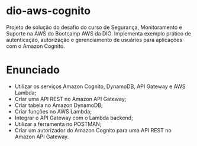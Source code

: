 # dio-aws-cognito
Projeto de solução do desafio do curso de Segurança, Monitoramento e Suporte na AWS do Bootcamp AWS da DIO. Implementa exemplo prático de autenticação, autorização e gerenciamento de usuários para aplicações com o Amazon Cognito.

# Enunciado
- Utilizar os serviços Amazon Cognito, DynamoDB, API Gateway e AWS Lambda;
- Criar uma API REST no Amazon API Gateway;
- Criar tabela no Amazon DynamoDB;
- Criar funções no AWS Lambda;
- Integrar o API Gateway com o Lambda backend;
- Utilizar a ferramenta no POSTMAN;
- Criar um autorizador do Amazon Cognito para uma API REST no Amazon API Gateway.
